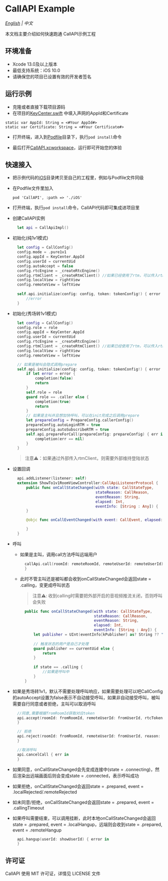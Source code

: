 # CallAPI Example

*[English](README.md) | 中文*

本文档主要介绍如何快速跑通 CallAPI示例工程

## 环境准备
- Xcode 13.0及以上版本
- 最低支持系统：iOS 10.0
- 请确保您的项目已设置有效的开发者签名

## 运行示例

- 克隆或者直接下载项目源码
- 在项目的[KeyCenter.swift](Example/CallAPI/KeyCenter.swift) 中填入声网的AppId和Certificate
```
static var AppId: String = <#Your AppId#>
static var Certificate: String = <#Your Certificate#>
```


- 打开终端，进入到[Podfile](Example/Podfile)目录下，执行`pod install`命令

- 最后打开[CallAPI.xcworkspace](Example/CallAPI.xcworkspace)，运行即可开始您的体验
  
## 快速接入

- 把示例代码的[iOS](iOS)目录拷贝至自己的工程里，例如与Podfile文件同级
- 在Podfile文件里加入
  ```
  pod 'CallAPI', :path => './iOS'
  ```
- 打开终端，执行`pod install`命令，CallAPI代码即可集成进项目里
- 创建CallAPI实例
  ```swift
    let api = CallApiImpl()
  ```
- 初始化(纯1v1模式)
  ```swift
    let config = CallConfig()
    config.mode = .pure1v1
    config.appId = KeyCenter.AppId
    config.userId = currentUid
    config.autoAccept = false
    config.rtcEngine = _createRtcEngine()
    config.rtmClient = _createRtmClient() //如果已经使用了rtm，可以传入rtm实例，否则可以设置为nil
    config.localView = rightView
    config.remoteView = leftView
        
    self.api.initialize(config: config, token: tokenConfig!) { error in
        //error
    }
  ```
- 初始化(秀场转1v1模式)
  ```swift
    let config = CallConfig()
    config.role = role
    config.appId = KeyCenter.AppId
    config.userId = currentUid
    config.rtcEngine = _createRtcEngine()
    config.rtmClient = _createRtmClient() //如果已经使用了rtm，可以传入rtm实例，否则可以设置为nil    
    config.localView = rightView
    config.remoteView = leftView

    // 如果是被叫会隐式调用prepare
    self.api.initialize(config: config, token: tokenConfig!) { error in
        if let error = error {
            completion(false)
            return
        }
        self.role = role
        guard role == .caller else {
            completion(true)
            return
        }
        // 如果是主叫并且想加快呼叫，可以在init完成之后调用prepare
        let prepareConfig = PrepareConfig.callerConfig()
        prepareConfig.autoLoginRTM = true
        prepareConfig.autoSubscribeRTM = true
        self.api.prepareForCall(prepareConfig: prepareConfig) { err in
            completion(err == nil)
        }
    }
  ```
  >注意⚠️：如果通过外部传入rtmClient，则需要外部维持登陆状态

- 设置回调
  ```swift
    api.addListener(listener: self)
    extension ShowTo1v1RoomViewController:CallApiListenerProtocol {
        public func onCallStateChanged(with state: CallStateType,
                                       stateReason: CallReason,
                                       eventReason: String,
                                       elapsed: Int,
                                       eventInfo: [String : Any]) {
        }

        @objc func onCallEventChanged(with event: CallEvent, elapsed: Int) {

        }
    }
  ```
- 呼叫
  - 如果是主叫，调用call方法呼叫远端用户
    ```swift
      callApi.call(roomId: remoteRoomId, remoteUserId: remoteUserId) { err in
      }
    ```
  - 此时不管主叫还是被叫都会收到onCallStateChanged会返回state = .calling，变更成呼叫状态
    > 注意⚠️: 收到calling时需要把外部开启的音视频推流关闭，否则呼叫会失败

      ```swift
        public func onCallStateChanged(with state: CallStateType,
                                       stateReason: CallReason,
                                       eventReason: String,
                                       elapsed: Int,
                                       eventInfo: [String : Any]) {
            let publisher = UInt(eventInfo[kPublisher] as? String ?? "") ?? currentUid
            
            // 触发状态的用户是自己才处理
            guard publisher == currentUid else {
                return
            }
            
            if state == .calling {
                //如果是呼叫中
            }
        }
      ```
- 如果是秀场转1v1，默认不需要处理呼叫响应，如果需要处理可以吧CallConfig的autoAccept设置为false表示不自动接受呼叫，如果非自动接受呼叫，被叫需要自行同意或者拒绝，主叫可以取消呼叫
  ```swift
    //同意,需要根据fromRoomId获取对应token
    api.accept(roomId: fromRoomId, remoteUserId: fromUserId, rtcToken: rtcToken) { err in
    }

    // 拒绝
    api.reject(roomId: fromRoomId, remoteUserId: fromUserId, reason: "reject by user") { err in
    }

    //取消呼叫
    api.cancelCall { err in
    }
  ```
- 如果同意，onCallStateChanged会先变成连接中(state = .connecting)，然后渲染出远端画面后则会变成state = .connected，表示呼叫成功
- 如果拒绝，onCallStateChanged会返回state = .prepared, event = .localRejected/.remoteRejected
- 如未同意/拒绝，onCallStateChanged会返回state = .prepared, event = .callingTimeout
- 如果呼叫需要结束，可以调用挂断，此时本地onCallStateChanged会返回state = .prepared, event = .localHangup，远端则会收到state = .prepared, event = .remoteHangup
  ```swift
    api.hangup(userId: showUserId) { error in
    }
  ```
## 许可证

CallAPI 使用 MIT 许可证，详情见 LICENSE 文件

